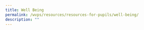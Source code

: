 ```yaml
---
title: Well Being
permalink: /wvps/resources/resources-for-pupils/well-being/
description: ""
---
```

